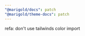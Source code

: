 ```yaml
---
"@marigold/docs": patch
"@marigold/theme-docs": patch
---
```


refa: don't use tailwinds color import
